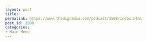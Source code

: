 ```yaml
---
layout: post
title: 
permalink: https://www.thedigradio.com/podcast/1508/index.html
post_id: 1508
categories: 
- Main Menu
---
```


